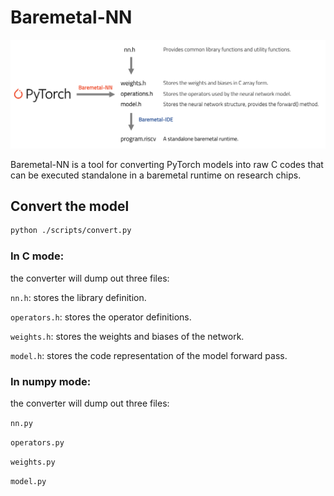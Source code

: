 # Baremetal-NN

![](docs/overview.png)

Baremetal-NN is a tool for converting PyTorch models into raw C codes that can be executed standalone in a baremetal runtime on research chips. 

## Convert the model

```bash
python ./scripts/convert.py
```

### In C mode:

the converter will dump out three files:

`nn.h`: stores the library definition.

`operators.h`: stores the operator definitions.

`weights.h`: stores the weights and biases of the network.

`model.h`: stores the code representation of the model forward pass.


### In numpy mode:

the converter will dump out three files:

`nn.py`

`operators.py`

`weights.py`

`model.py`

